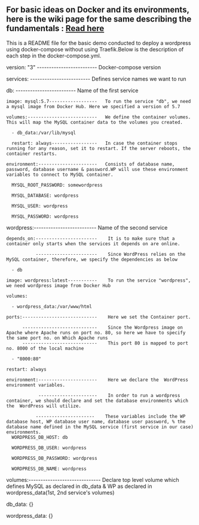 For basic ideas on Docker and its environments, here is the wiki page for the same describing the fundamentals : <a href="https://github.com/dikshita-git/RP_Ingress_security-IPv4_and_IPv6/wiki/Docker-%7C-Its-Environments">Read here</a>
--------------------------------------------------------------------------------

This is a README file for the basic demo conducted to deploy a wordpress using docker-compose without using Traefik.Below is the description of each step in the docker-compose.yml.

version: "3" -------------------------   Docker-compose version

services:    -------------------------   Defines service names we want to run

db:          -------------------------   Name of the first service

    image: mysql:5.7------------------   To run the service "db", we need a mysql image from Docker Hub. Here we specified a version of 5.7
    
    volumes:--------------------------   We define the container volumes. This will map the MySQL container data to the volumes you created.
    
      - db_data:/var/lib/mysql
      
      restart: always-----------------   In case the container stops running for any reason, set it to restart. If the server reboots, the container restarts.
      
    environment:----------------------   Consists of database name, password, database username & password.WP will use these environment variables to connect to MySQL container.
    
      MYSQL_ROOT_PASSWORD: somewordpress
      
      MYSQL_DATABASE: wordpress
      
      MYSQL_USER: wordpress
      
      MYSQL_PASSWORD: wordpress
      
    
  wordpress:--------------------------    Name of the second service
  
    depends_on:-----------------------    It is to make sure that a container only starts when the services it depends on are online. 
    
               -----------------------    Since WordPress relies on the MySQL container, therefore, we specify the dependencies as below
               
      - db
      
    image: wordpress:latest-----------    To run the service "wordpress", we need wordpress image from Docker Hub
    
    volumes:
    
      - wordpress_data:/var/www/html
      
    ports:----------------------------    Here we set the Container port.
    
          ----------------------------    Since the Wordpress image on Apache where Apache runs on port no. 80, so here we have to specify the same port no. on Which Apache runs           
          ----------------------------    This port 80 is mapped to port no. 8000 of the local machine
      
      - "8000:80"
      
    restart: always
    
    environment:----------------------    Here we declare the  WordPress environment variables. 
    
                ----------------------    In order to run a wordpress container, we should declare and set the database environments which the  WordPress will utilize.
               
               ----------------------    These variables include the WP database host, WP database user name, database user password, % the database name defined in the MySQL service (first service in our case) environments.
      WORDPRESS_DB_HOST: db
      
      WORDPRESS_DB_USER: wordpress
      
      WORDPRESS_DB_PASSWORD: wordpress
      
      WORDPRESS_DB_NAME: wordpress
      
volumes:------------------------------     Declare top level volume which defines MySQL as declared in db_data & WP as declared in wordpress_data(1st, 2nd service's volumes)
 
 db_data: {}
 
 wordpress_data: {}
